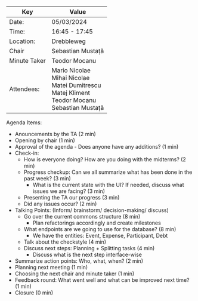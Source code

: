 | Key          | Value                                                                                                           |
| ------------ |-----------------------------------------------------------------------------------------------------------------|
| Date:        | 05/03/2024                                                                                                      |
| Time:        | 16:45 - 17:45                                                                                                   |
| Location:    | Drebbleweg                                                                                                      |
| Chair        | Sebastian Mustață                                                                                               |
| Minute Taker | Teodor Mocanu                                                                                                   |
| Attendees:   | Mario Nicolae <br/>Mihai Nicolae<br/>Matei Dumitrescu<br/>Matej Kliment<br/>Teodor Mocanu</br>Sebastian Mustață |

Agenda Items:
- Anouncements by the TA (2 min)
- Opening by chair (1 min)
- Approval of the agenda - Does anyone have any additions? (1 min)
- Check-in:
  - How is everyone doing? How are you doing with the midterms? (2 min)
  - Progress checkup: Can we all summarize what has been done in the past week? (3 min)
    - What is the current state with the UI? If needed, discuss what issues we are facing? (3 min)
  - Presenting the TA our progress (3 min)
  - Did any issues occur? (2 min)
- Talking Points: (Inform/ brainstorm/ decision-making/ discuss)
  - Go over the current commons structure (8 min)
    - Plan refactorings accordingly and create milestones
  - What endpoints are we going to use for the database? (8 min)
    - We have the entities: Event, Expense, Participant, Debt
  - Talk about the checkstyle (4 min)
  - Discuss next steps: Planning + Splitting tasks (4 min)
    - Discuss what is the next step interface-wise
- Summarize action points: Who, what, when? (2 min)
- Planning next meeting (1 min)
- Choosing the next chair and minute taker (1 min)
- Feedback round: What went well and what can be improved next time? (1 min)
- Closure (0 min)
